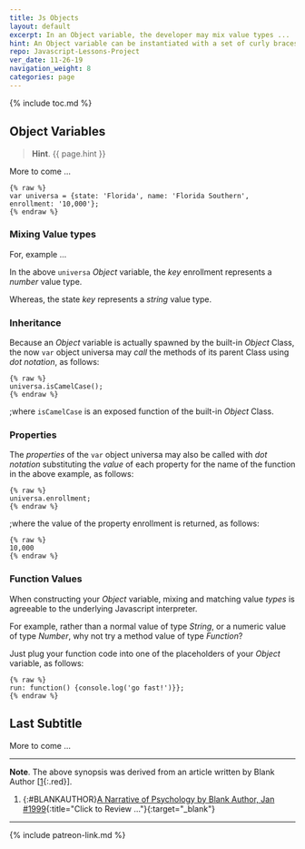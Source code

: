 ```yaml
---
title: Js Objects
layout: default
excerpt: In an Object variable, the developer may mix value types ...
hint: An Object variable can be instantiated with a set of curly braces enclosing a set of key-value pairs.
repo: Javascript-Lessons-Project
ver_date: 11-26-19
navigation_weight: 8
categories: page
---
```

{% include toc.md %}

## Object Variables

> **Hint**. {{ page.hint }}

More to come ...

```liquid
{% raw %}
var universa = {state: 'Florida', name: 'Florida Southern', enrollment: '10,000'};
{% endraw %}
```

### Mixing Value types

For, example ...

In the above `universa` *Object* variable, the *key* enrollment represents a *number* value type.

Whereas, the state *key* represents a *string* value type.

### Inheritance

Because an *Object* variable is actually spawned by the built-in *Object* Class, the now `var` object universa may *call* the methods of its parent Class using *dot notation*, as follows:


```liquid
{% raw %}
universa.isCamelCase();
{% endraw %}
```

;where `isCamelCase` is an exposed function of the built-in *Object* Class.

### Properties

The *properties* of the `var` object universa may also be called with *dot notation* substituting the *value* of each property for the name of the function in the above example, as follows:

```liquid
{% raw %}
universa.enrollment;
{% endraw %}
```

;where the value of the property enrollment is returned, as follows:

```liquid
{% raw %}
10,000
{% endraw %}
```

### Function Values

When constructing your *Object* variable, mixing and matching value *types* is agreeable to the underlying Javascript interpreter.

For example, rather than a normal value of type *String*, or a numeric value of type *Number*, why not try a method value of type *Function*?

Just plug your function code into one of the placeholders of your *Object* variable, as follows:

```liquid
{% raw %}
run: function() {console.log('go fast!')}};
{% endraw %}
```

## Last Subtitle

More to come ...

***

**Note**. The above synopsis was derived from an article written by Blank Author [[1](#BLANKAUTHOR){:.red}].

1. {:#BLANKAUTHOR}[A Narrative of Psychology by Blank Author, Jan #1999](http://cowles.yale.edu/sites/default/files/files/pub/d20/d2069.pdf){:title="Click to Review ..."}{:target="_blank"}

***

{% include patreon-link.md %}

